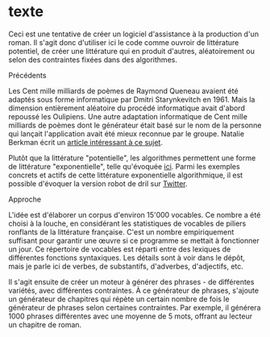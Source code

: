 # texte
Ceci est une tentative de créer un logiciel d'assistance à la production d'un roman. Il s'agit donc d'utiliser ici le code comme ouvroir de littérature potentiel, de créer une littérature qui en produit d'autres, aléatoirement ou selon des contraintes fixées dans des algorithmes.

Précédents

Les Cent mille milliards de poèmes de Raymond Queneau avaient été adaptés sous forme informatique par Dmitri Starynkevitch en 1961. Mais la dimension entièrement aléatoire du procédé informatique avait d'abord repoussé les Oulipiens. Une autre adaptation informatique de Cent mille milliards de poèmes dont le générateur était basé sur le nom de la personne qui lançait l'application avait été mieux reconnue par le groupe. Natalie Berkman écrit un [article intéressant à ce sujet](http://digitalhumanities.org/dhq/vol/11/3/000325/000325.html).

Plutôt que la littérature "potentielle", les algorithmes permettent une forme de littérature "exponentielle", telle qu'évoquée [ici](http://nt2.uqam.ca/en/repertoire/machines-ecrire-0). Parmi les exemples concrets et actifs de cette littérature exponentielle algorithmique, il est possible d'évoquer la version robot de dril sur [Twitter](https://twitter.com/dril_gpt2).

Approche

L'idée est d'élaborer un corpus d'environ 15'000 vocables. Ce nombre a été choisi à la louche, en considérant les statistiques de vocables de piliers ronflants de la littérature française. C'est un nombre empiriquement suffisant pour garantir une œuvre si ce programme se mettait à fonctionner un jour. Ce répertoire de vocables est réparti entre des lexiques de différentes fonctions syntaxiques. Les détails sont à voir dans le dépôt, mais je parle ici de verbes, de substantifs, d'adverbes, d'adjectifs, etc.

Il s'agit ensuite de créer un moteur à générer des phrases - de différentes variétés, avec différentes contraintes. À ce générateur de phrases, s'ajoute un générateur de chapitres qui répète un certain nombre de fois le générateur de phrases selon certaines contraintes. Par exemple, il générera 1000 phrases différentes avec une moyenne de 5 mots, offrant au lecteur un chapitre de roman.
